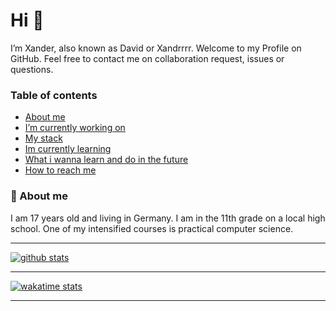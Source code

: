 # Hi 👋

I’m Xander, also known as David or Xandrrrr.
Welcome to my Profile on GitHub. Feel free to contact me on collaboration request, issues or questions.

### Table of contents
 - [About me](https://github.com/Xander1233#-about-me)
 - [I’m currently working on](https://github.com/Xander1233/Xander1233/blob/latest/CURRENT_WORK.md)
 - [My stack](https://github.com/Xander1233/Xander1233/blob/latest/STACK.md)
 - [Im currently learning](https://github.com/Xander1233/Xander1233/blob/latest/CURRENT_LEARNING.md)
 - [What i wanna learn and do in the future](https://github.com/Xander1233/Xander1233/blob/latest/FUTURE.md)
 - [How to reach me](https://github.com/Xander1233/Xander1233/blob/latest/CONTACT.md)

### 🌱 About me
I am 17 years old and living in Germany. I am in the 11th grade on a local high school. One of my intensified courses is practical computer science.

---

[![github stats](https://github-readme-stats.vercel.app/api?username=Xander1233&count_private=true&hide_border=true&cache_seconds=2000&bg_color=4badf2&title_color=000&text_color=000&icon_color=000&show_icons=true)](https://github.com/Xander1233)

---

[![wakatime stats](https://github-readme-stats.vercel.app/api/wakatime?username=Xandrrrr&layout=compact)](https://github.com/Xander1233)

---
